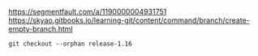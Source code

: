 https://segmentfault.com/a/1190000004931751
https://skyao.gitbooks.io/learning-git/content/command/branch/create-empty-branch.html

```
git checkout --orphan release-1.16
```
